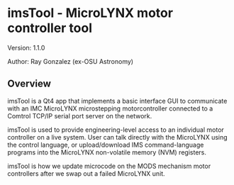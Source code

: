 # imsTool - MicroLYNX motor controller tool

Version: 1.1.0

Author: Ray Gonzalez (ex-OSU Astronomy)

## Overview

imsTool is a Qt4 app that implements a basic interface GUI to communicate with an IMC MicroLYNX microstepping motorcontroller
connected to a Comtrol TCP/IP serial port server on the network.

imsTool is used to provide engineering-level access to an individual motor controller on a live system.  User can talk directly 
with the MicroLYNX using the control language, or upload/download IMS command-language programs into the MicroLYNX non-volatile
memory (NVM) registers.

imsTool is how we update microcode on the MODS mechanism motor controllers after we swap out a failed MicroLYNX unit.
